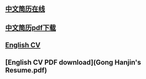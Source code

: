 
## [中文简历在线](chinese.resume.md)
## [中文简历pdf下载](chinese.resume.pdf)

## [English CV](english.resume.md)
## [English CV PDF download](Gong Hanjin's Resume.pdf)

